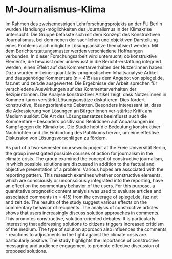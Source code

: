 # M-Journalismus-Klima

Im Rahmen des zweisemestrigen Lehrforschungsprojekts an der FU Berlin wurden Handlungs-möglichkeiten des Journalismus in der Klimakrise untersucht. Die Gruppe befasste sich mit dem Konzept des Konstruktiven Journalismus, bei dem neben der sachlichen und objektiven Darstellung eines Problems auch mögliche Lösungsansätze thematisiert werden. Mit dem Berichterstattungsmuster werden verschiedene Hoffnungen verbunden. In dieser Forschungsarbeit wird untersucht, ob konstruktive Elemente, die bewusst oder unbewusst in die Bericht-erstattung integriert werden, einen Effekt auf das Kommentarverhalten der Nutzer:innen haben. Dazu wurden mit einer quantitativ-prognostischen Inhaltsanalyse Artikel und dazugehörige Kommentare (n = 415) aus dem Angebot von spiegel.de, faz.net und zeit.de ausgewertet. 
Die Ergebnisse der Arbeit sprechen für verschiedene Auswirkungen auf das Kommentarverhalten der Rezipient:innen. Die Analyse konstruktiver Artikel zeigt, dass Nutzer:innen in Kommen-taren verstärkt Lösungsansätze diskutieren. Dies fördert konstruktive, lösungsorientierte Debatten. Besonders interessant ist, dass die Adressierung von Lösungen an Bürger:innen ver-stärkte Kritik am Medium auslöst. Die Art des Lösungsansatzes beeinflusst auch die Kommentare – besonders positiv sind Reaktionen auf Anpassungen im Kampf gegen die Klimakrise. 
Die Studie hebt die Bedeutung konstruktiver Nachrichten und die Einbindung des Publikums hervor, um eine effektive Diskussion von Lösungsvorschlägen zu fördern.


As part of a two-semester coursework project at the Freie Universität Berlin, the group investigated possible courses of action for journalism in the climate crisis. The group examined the concept of constructive journalism, in which possible solutions are discussed in addition to the factual and objective presentation of a problem. Various hopes are associated with the reporting pattern. This research examines whether constructive elements, which are consciously or unconsciously integrated into the reporting, have an effect on the commentary behavior of the users. For this purpose, a quantitative prognostic content analysis was used to evaluate articles and associated comments (n = 415) from the coverage of spiegel.de, faz.net and zeit.de.
The results of the study suggest various effects on the commentary behavior of recipients. The analysis of constructive articles shows that users increasingly discuss solution approaches in comments. This promotes constructive, solution-oriented debates. It is particularly interesting that addressing solutions to citizens triggers increased criticism of the medium. The type of solution approach also influences the comments - reactions to adjustments in the fight against the climate crisis are particularly positive. 
The study highlights the importance of constructive messaging and audience engagement to promote effective discussion of proposed solutions.

